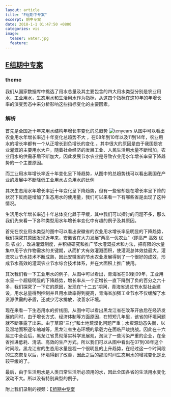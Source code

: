 ```yaml
---
layout: article
title: "E组期中专案"
excerpt: 期中专案
date: 2018-1-1 01:47:50 +0800
categories: vis
image: 
  teaser: water.jpg
  feature: 
---
```

## [E组期中专案](https://chenie233.github.io/infovis/mid-term/index.html)
### theme
我们从国家数据库中挑选了用水总量及其主要包含的四大用水类型分别是农业用水，工业用水，生态用水和生活用水作为指标，从这四个指标在这10年的年增长率的演变势态中来分析影响这些指标变化的主要因素。

### 解析
首先是全国近十年来用水结构年增长率变化的总趋势
![tenyears](https://ayasewakaba.github.io/infovis/shinian.jpg)
从图中可以看出农业用水年增长率近十年变化总趋势不大 ，在08年到10年以及11到14年，农业用水的增长率都有一个从正增长到负增长的变化 。其中很大的原因是由于我国是农业灌溉的主要用水大户，随着社会经济的发展工业、人民生活用水量不断增加，农业用水的供需矛盾不断加大，因此发展节水农业是导致农业用水年增长率呈下降趋势的一个主要原因。

而工业用水年增长率近十年变化呈下降趋势，从图中的总趋势线可以看出我国在产业的发展中不断降低工业用水占总用水的比例

其次生态用水年增长率近十年变化呈下降趋势，但有一些省却是在增长率呈下降的状况下反而是增加了生态用水的使用量，我们可以来看一下有哪些省是出现了这种情况。

生活用水年增长率近十年总体变化趋于平缓，其中我们可以探讨的问题不多，那么我们先来看一下各种类型用水年增长率变化中有趣的例子及其原因。

首先在农业用水类型的图中可以看出安徽省的农业用水增长率呈明显的下降趋势，我们探究其原因发现近年来，安徽省在大力发展“两高一优农业”（即高产 高效 优质 农业），改进灌溉制度，并积极研究和推广节水灌溉技术和方法，把有限的水量集中用于农作物需水的关键期，从而扩大有效灌溉面积，使灌溉总体效益最大。灌溉农业节水技术不断成熟，因此安徽省的节水农业发展得到了一个很好的成效，形成节水高效的灌溉农业节水综合技术体系，并在大面积上推广使用。

其次我们看一下工业用水的例子，从图中可以看出，青海省在08到09年，工业用水呈一个超级明显的下降趋势，增长率从一个正增长一直下降到了负的百分之六十多，我们探究了一下它的原因，发现在“十二五”期间，青海省通过节水型社会建设，用水总量得到控制并且用水效率得到提高，青海省加强工业节水不仅缓解了水资源供需的矛盾，还减少污水排放，改善水环境。

现在来看一下生态用水的折线图，从图中可以看出黑龙江省在改革开放后在经济发展的同时，由于增长方式、经济体制等方面原因，在短短几年里，该省的环境问题就不断暴露了出来。由于草原“三化”和土地荒漠化问题严重；水资源动态失衡，以及湿地面积逐年缩减等，黑龙江省生态环境的承载力在面临严峻挑战。因此在十六届三中全会后，黑龙江省贯彻落实科学发展观，淘汰了一些污染严重的企业，在全省推进低耗、清洁、高效的生产方式。所以我们可以从图中看出在07到08年这个时间段，黑龙江省的生态用水量是程一个很明显的上升趋势，在经过这一个时间段的生态恢复以后，环境得到了改善，因此之后的那段时间生态用水的增减变化是比较平缓的了。

最后，由于生活用水是人类日常生活所必须用的水，因此全国各省的生活用水变化波动不大。所以没有特别典型的例子。

附上我们录制的视频：[E组期中专案](https://pan.baidu.com/play/video#video/path=%2F%E6%88%91%E7%9A%84%E8%B5%84%E6%BA%90%2FE%E7%BB%84%E6%9C%9F%E4%B8%AD%E6%8A%A5%E5%91%8A.mp4&t=-1)

